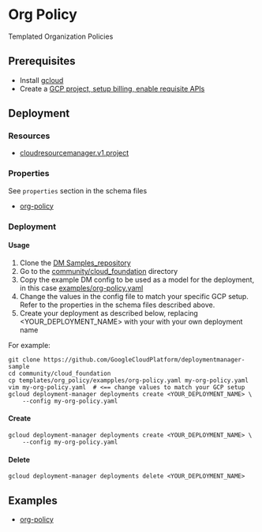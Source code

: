 # Org Policy

Templated Organization Policies

## Prerequisites

- Install [gcloud](https://cloud.google.com/sdk)
- Create a [GCP project, setup billing, enable requisite APIs](../project/README.md)


## Deployment

### Resources

- [cloudresourcemanager.v1.project](https://cloud.google.com/resource-manager/reference/rest/v1/projects/setOrgPolicy)


### Properties

See `properties` section in the schema files

-  [org-policy](org_policy.py.schema)


### Deployment

#### Usage

1. Clone the [DM Samples_repository](https://github.com/GoogleCloudPlatform/deploymentmanager-sample)
2. Go to the [community/cloud_foundation](community/cloud_foundation) directory
3. Copy the example DM config to be used as a model for the deployment, in this case [examples/org-policy.yaml](examples/org-policy.yaml)
4. Change the values in the config file to match your specific GCP setup.
   Refer to the properties in the schema files described above.
5. Create your deployment as described below, replacing <YOUR_DEPLOYMENT_NAME>
   with your with your own deployment name


For example:

```
git clone https://github.com/GoogleCloudPlatform/deploymentmanager-sample
cd community/cloud_foundation
cp templates/org_policy/exampples/org-policy.yaml my-org-policy.yaml
vim my-org-policy.yaml  # <== change values to match your GCP setup
gcloud deployment-manager deployments create <YOUR_DEPLOYMENT_NAME> \
    --config my-org-policy.yaml
```

#### Create

```
gcloud deployment-manager deployments create <YOUR_DEPLOYMENT_NAME> \
    --config my-org-policy.yaml
```


#### Delete

```
gcloud deployment-manager deployments delete <YOUR_DEPLOYMENT_NAME>
```


## Examples

- [org-policy](examples/org-policy.yaml)
